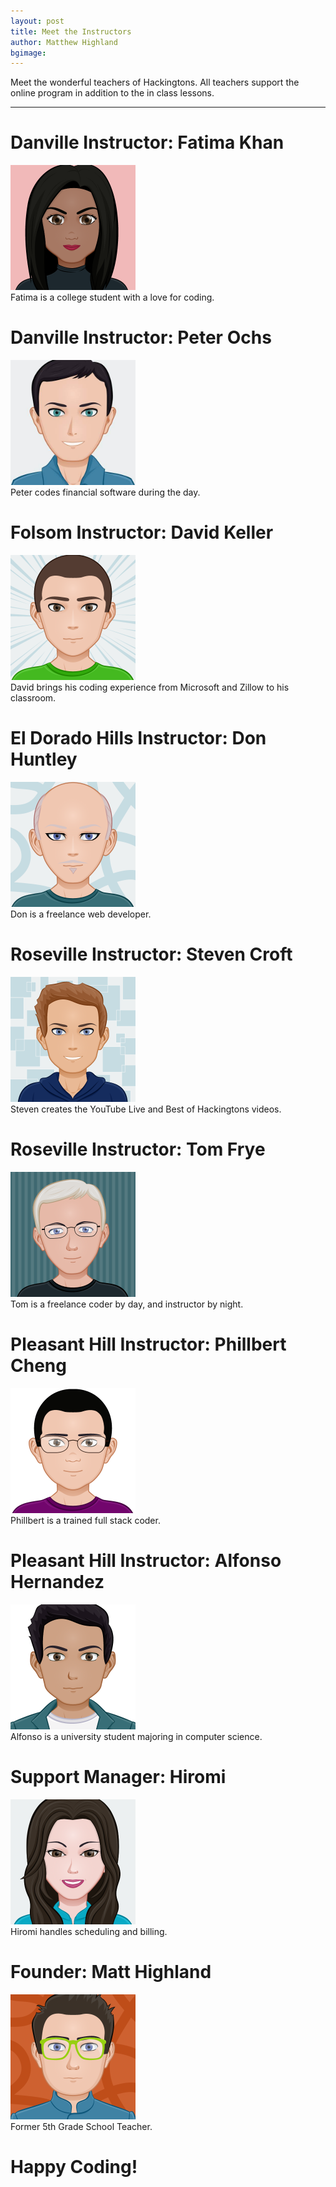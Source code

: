 ```yaml
---
layout: post
title: Meet the Instructors
author: Matthew Highland
bgimage: 
---
```

Meet the wonderful teachers of Hackingtons.  All teachers support the online program in addition to the in class lessons.

-----


# Danville Instructor:  Fatima Khan
<img width="200" src="/images/avatars/fatima.png"><br>
Fatima is a college student with a love for coding. 

# Danville Instructor:  Peter Ochs
<img width="200" src="/images/avatars/peter.jpg"><br>
Peter codes financial software during the day.


# Folsom Instructor:  David Keller
<img width="200" src="/images/avatars/david.png"><br>
David brings his coding experience from Microsoft and Zillow to his classroom.

# El Dorado Hills Instructor:  Don Huntley
<img width="200" src="/images/avatars/donald.png"><br>
Don is a freelance web developer. 

# Roseville Instructor:  Steven Croft
<img width="200" src="/images/avatars/steven.png"><br>
Steven creates the YouTube Live and Best of Hackingtons videos.

# Roseville Instructor:  Tom Frye
<img width="200" src="/images/avatars/tom.png"><br>
Tom is a freelance coder by day, and instructor by night.

# Pleasant Hill Instructor:  Phillbert Cheng
<img width="200" src="/images/avatars/phill.png"><br>
Phillbert is a trained full stack coder.

# Pleasant Hill Instructor:  Alfonso Hernandez
<img width="200" src="/images/avatars/alfonso.png"><br>
Alfonso is a university student majoring in computer science.

# Support Manager:  Hiromi
<img width="200" src="/images/avatars/hiromi.png"><br>
Hiromi handles scheduling and billing. 

# Founder:  Matt Highland
<img width="200" src="/images/avatars/matt.png"><br>
Former 5th Grade School Teacher.



# Happy Coding!
